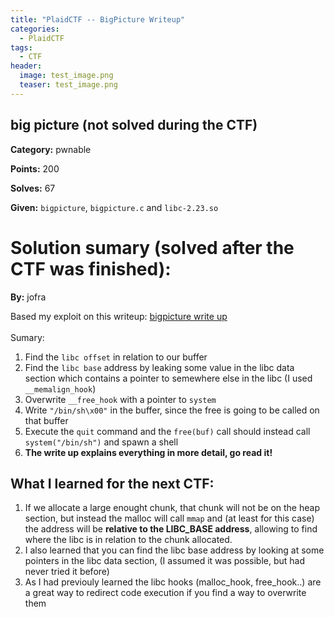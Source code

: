 ```yaml
---
title: "PlaidCTF -- BigPicture Writeup"
categories:
  - PlaidCTF
tags:
  - CTF
header:
  image: test_image.png
  teaser: test_image.png
---
```


## big picture (not solved during the CTF)

**Category:** pwnable

**Points:** 200

**Solves:** 67

**Given:** `bigpicture`, `bigpicture.c` and `libc-2.23.so`


# Solution sumary (solved after the CTF was finished):
**By:** jofra

Based my exploit on this writeup: [bigpicture write up](https://amritabi0s.wordpress.com/2017/04/24/plaid-ctf-2017-bigpicture-write-up)<br><br>
Sumary:
1. Find the `libc offset` in relation to our buffer
2. Find the `libc base` address by leaking some value in the libc data section which contains a pointer to semewhere else in the libc (I used `__memalign_hook`)
3. Overwrite `__free_hook` with a pointer to `system`
4. Write `"/bin/sh\x00"` in the buffer, since the free is going to be called on that buffer
5. Execute the `quit` command and the `free(buf)` call should instead call `system("/bin/sh")` and spawn a shell
6. **The write up explains everything in more detail, go read it!**

## What I learned for the next CTF:
1. If we allocate a large enought chunk, that chunk will not be on the heap section, but instead the malloc will call `mmap` and (at least for this case) the address will be **relative to the LIBC_BASE address**, allowing to find where the libc is in relation to the chunk allocated.
2. I also learned that you can find the libc base address by looking at some pointers in the libc data section, (I assumed it was possible, but had never tried it before)
3. As I had previouly learned the libc hooks (malloc_hook, free_hook..) are a great way to redirect code execution if you find a way to overwrite them
